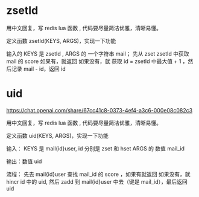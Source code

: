 # zsetId

用中文回复，写 redis lua 函数 , 代码要尽量简洁优雅，清晰易懂。

定义函数 zsetId(KEYS, ARGS)，实现一下功能

输入的 KEYS 是 zsetId , ARGS 的 一个字符串 mail；
先从 zset zsetId 中获取 mail 的 score
如果有，就返回
如果没有，就 获取 id = zsetId 中最大值 + 1 ，然后记录 mail - id，返回 id

# uid

https://chat.openai.com/share/67cc41c8-0373-4ef4-a3c6-000e08c082c3

用中文回复，写 redis lua 函数 , 代码要尽量简洁优雅，清晰易懂。

定义函数 uid(KEYS, ARGS)，实现一下功能

输入：
KEYS 是 mail{id}user, id 分别是 zset 和 hset
ARGS 的 数值 mail_id

输出：数值 uid

流程：
先去 mail{id}user 查找 mail_id 的 score ，如果有就返回
如果没有，就 hincr id 中的 uid, 然后 zadd 到 mail{id}user 中去（键是 mail_id），最后返回 uid
